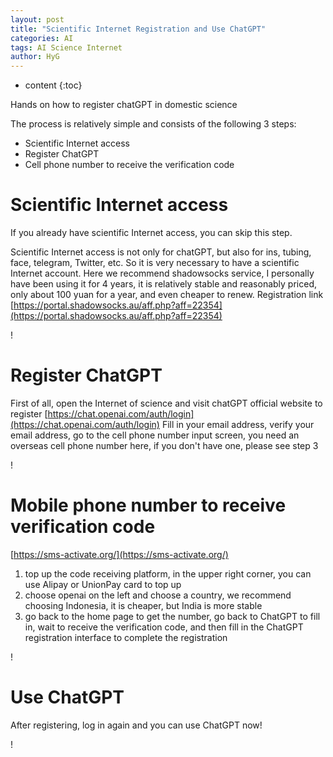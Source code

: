 ```yaml
---
layout: post
title: "Scientific Internet Registration and Use ChatGPT"
categories: AI
tags: AI Science Internet
author: HyG
---
```


* content
{:toc}

Hands on how to register chatGPT in domestic science

The process is relatively simple and consists of the following 3 steps:

- Scientific Internet access
- Register ChatGPT
- Cell phone number to receive the verification code





# Scientific Internet access

If you already have scientific Internet access, you can skip this step.

Scientific Internet access is not only for chatGPT, but also for ins, tubing, face, telegram, Twitter, etc. So it is very necessary to have a scientific Internet account. Here we recommend shadowsocks service, I personally have been using it for 4 years, it is relatively stable and reasonably priced, only about 100 yuan for a year, and even cheaper to renew. Registration link [https://portal.shadowsocks.au/aff.php?aff=22354](https://portal.shadowsocks.au/aff.php?aff=22354)

! [](https://cdn.jsdelivr.net/gh/Gaohaoyang/pics/pics/1.png)

# Register ChatGPT

First of all, open the Internet of science and visit chatGPT official website to register [https://chat.openai.com/auth/login](https://chat.openai.com/auth/login)
Fill in your email address, verify your email address, go to the cell phone number input screen, you need an overseas cell phone number here, if you don't have one, please see step 3

! [](https://cdn.jsdelivr.net/gh/Gaohaoyang/pics/pics/2.png)

# Mobile phone number to receive verification code

[https://sms-activate.org/](https://sms-activate.org/)

1. top up the code receiving platform, in the upper right corner, you can use Alipay or UnionPay card to top up
2. choose openai on the left and choose a country, we recommend choosing Indonesia, it is cheaper, but India is more stable
3. go back to the home page to get the number, go back to ChatGPT to fill in, wait to receive the verification code, and then fill in the ChatGPT registration interface to complete the registration

! [](https://cdn.jsdelivr.net/gh/Gaohaoyang/pics/pics/3.png)

# Use ChatGPT

After registering, log in again and you can use ChatGPT now!

! [](https://cdn.jsdelivr.net/gh/Gaohaoyang/pics/pics/4.png)

